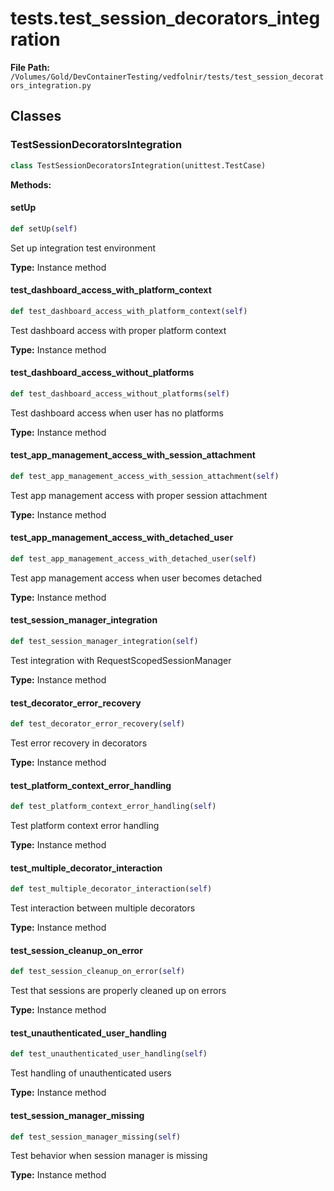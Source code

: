 # tests.test_session_decorators_integration

**File Path:** `/Volumes/Gold/DevContainerTesting/vedfolnir/tests/test_session_decorators_integration.py`

## Classes

### TestSessionDecoratorsIntegration

```python
class TestSessionDecoratorsIntegration(unittest.TestCase)
```

**Methods:**

#### setUp

```python
def setUp(self)
```

Set up integration test environment

**Type:** Instance method

#### test_dashboard_access_with_platform_context

```python
def test_dashboard_access_with_platform_context(self)
```

Test dashboard access with proper platform context

**Type:** Instance method

#### test_dashboard_access_without_platforms

```python
def test_dashboard_access_without_platforms(self)
```

Test dashboard access when user has no platforms

**Type:** Instance method

#### test_app_management_access_with_session_attachment

```python
def test_app_management_access_with_session_attachment(self)
```

Test app management access with proper session attachment

**Type:** Instance method

#### test_app_management_access_with_detached_user

```python
def test_app_management_access_with_detached_user(self)
```

Test app management access when user becomes detached

**Type:** Instance method

#### test_session_manager_integration

```python
def test_session_manager_integration(self)
```

Test integration with RequestScopedSessionManager

**Type:** Instance method

#### test_decorator_error_recovery

```python
def test_decorator_error_recovery(self)
```

Test error recovery in decorators

**Type:** Instance method

#### test_platform_context_error_handling

```python
def test_platform_context_error_handling(self)
```

Test platform context error handling

**Type:** Instance method

#### test_multiple_decorator_interaction

```python
def test_multiple_decorator_interaction(self)
```

Test interaction between multiple decorators

**Type:** Instance method

#### test_session_cleanup_on_error

```python
def test_session_cleanup_on_error(self)
```

Test that sessions are properly cleaned up on errors

**Type:** Instance method

#### test_unauthenticated_user_handling

```python
def test_unauthenticated_user_handling(self)
```

Test handling of unauthenticated users

**Type:** Instance method

#### test_session_manager_missing

```python
def test_session_manager_missing(self)
```

Test behavior when session manager is missing

**Type:** Instance method

